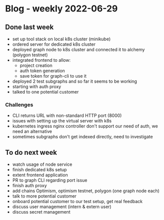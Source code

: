 # Blog - weekly 2022-06-29

## Done last week

- set up tool stack on local k8s cluster (minikube)
- ordered server for dedicated k8s cluster
- deployed graph node to k8s cluster and connected it to alchemy (polygon testnet)
- integrated frontend to allow:
  - project creation
  - auth token generation
  - save token for graph-cli to use it
- deployed 2 test subgraphs and so far it seems to be working
- starting with auth proxy
- talked to one potential customer

### Challenges

- CLI returns URL with non-standard HTTP port (8000)
- issues with setting up the virtual server with k8s
- kubernetes ingress nginx controller don't support our need of auth, we need an alternative
- sometimes subgraphs don't get indexed directly, need to investigate

## To do next week

- watch usage of node service
- finish dedicated k8s setup
- extent frontend application
- PR to graph CLI regarding port issue
- finish auth proxy
- add chains Optimism, optimism testnet, polygon (one graph node each)
- talk to more potential customer
- onboard potential customer to our test setup, get real feedback
- discuss user management (intern & extern user)
- discuss secret management

